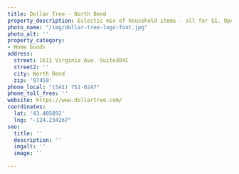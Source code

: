 ```yaml
---
title: Dollar Tree - North Bend
property_description: Eclectic mix of household items - all for $1. Open daily 8am-9pm
photo_name: "/img/dollar-tree-logo-font.jpg"
photo_alt: ''
property_category:
- Home Goods
address:
  street: 1611 Virginia Ave. Suite304C
  street2: ''
  city: North Bend
  zip: '97459'
phone_local: "(541) 751-0247"
phone_toll_free: ''
website: https://www.dollartree.com/
coordinates:
  lat: '43.405892'
  lng: "-124.234267"
seo:
  title: ''
  description: ''
  imgalt: ''
  image: ''

---
```

